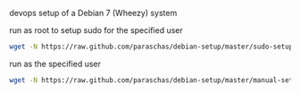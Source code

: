 devops setup of a Debian 7 (Wheezy) system

run as root to setup sudo for the specified user
```sh
wget -N https://raw.github.com/paraschas/debian-setup/master/sudo-setup.sh && chmod +x sudo-setup.sh && ./sudo-setup.sh && rm -v sudo-setup.sh
```

run as the specified user
```sh
wget -N https://raw.github.com/paraschas/debian-setup/master/manual-setup.sh && chmod +x manual-setup.sh && ./manual-setup.sh && rm -v manual-setup.sh
```
